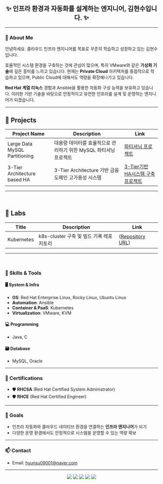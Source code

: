 <h2 align="center">✨ 인프라 환경과 자동화를 설계하는 엔지니어, 김현수입니다. ✨</h2>

---

### 👋 About Me
안녕하세요. 클라우드 인프라 엔지니어를 목표로 꾸준히 학습하고 성장하고 있는 김현수입니다.

효율적인 시스템 환경을 구축하는 것에 관심이 많으며, 특히 VMware와 같은 **가상화 기술**에 깊은 흥미를 느끼고 있습니다. 현재는 **Private Cloud** 아키텍처를 중점적으로 학습하고 있으며, Public Cloud에 대해서도 역량을 확장해나가고 있습니다.

**Red Hat 계열 리눅스**  경험과 Ansible을 활용한 자동화 구성 능력을 보유하고 있습니다. 이러한 기반 기술을 바탕으로 안정적이고 유연한 인프라를 설계 및 운영하는 엔지니어가 되겠습니다.


---

## 🚀 Projects

| Project Name | Description | Link |
|--------------|-------------|------|
| Large Data MySQL Partitioning | 대용량 데이터를 효율적으로 관리하기 위한 MySQL 파티셔닝 프로젝트 | [파티셔닝 프로젝트](https://github.com/shin-kibeom/large-data-mysql-partitioning) |
| 3-Tier Architecture based HA | 3-Tier Architecture 기반 금융 도메인 고가용성 시스템 | [3-Tier기반 HA시스템 구축 프로젝트](https://github.com/moonstone0514/technical_seminar) |
---
<br>


## 🚀 Labs
| Title        | Description | Link |
|--------------|-------------|------|
| Kubernetes | k8s-cluster 구축 및 빌드 기록 레포지토리 | ([Repository URL](https://github.com/Hyunsoo1998/k8s-cluster-build)) |
---

<br>

### 🧰 Skills & Tools

#### 🖥️ System & Infra
- **OS**: Red Hat Enterprise Linux, Rocky Linux, Ubuntu Linux
- **Automation**: Ansible
- **Container & PaaS**: Kubernetes
- **Virtualization**: VMware, KVM

#### 💻 Programming
- Java, C

#### 🗃️ Database
- MySQL, Oracle

---

### 📜 Certifications
- 🛡️ **RHCSA** (Red Hat Certified System Administrator)  
- 🛡️ **RHCE** (Red Hat Certified Engineer)

---

### 🎯 Goals
- 인프라 자동화와 클라우드 네이티브 환경을 연결하는 **인프라 엔지니어**가 되기
- 다양한 운영 환경에서도 안정적으로 시스템을 운영할 수 있는 역량 확보

---

### 📫 Contact
- Email: hyunsu09001@naver.com
  

---



<p align="center">

<img src="https://img.shields.io/badge/Kubernetes-326CE5?sytle=for-the-badge&logo=Kubernetes&logoColor=white">
 <img src="https://img.shields.io/badge/java-007396?style=for-the-badge&logo=java&logoColor=yellow">
   <img src="https://img.shields.io/badge/python-3776AB?style=for-the-badge&logo=python&logoColor=white">
   <img src="https://img.shields.io/badge/mysql-4479A1?style=for-the-badge&logo=mysql&logoColor=white">
 
   <img src="https://img.shields.io/badge/C-A8B9CC?style=for-the-badge&logo=&logoColor=black">
  </p> 
   </div>
